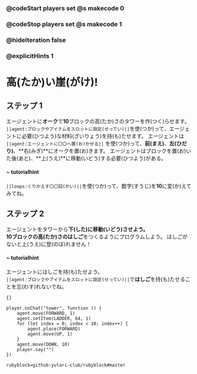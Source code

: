 ### @codeStart players set @s makecode 0
### @codeStop players set @s makecode 1

### @hideIteration false 
### @explicitHints 1


# 高(たか)い崖(がけ)!

## ステップ 1 
エージェントに**オーク**で**10**ブロックの高(たか)さのタワーを作(つく)らせます。
``||agent:ブロックやアイテムをスロットに設定(せってい)||``を使(つか)って、エージェントに必要(ひつよう)な材料(ざいりょう)を持(も)たせます。
エージェントは ``||agent:エージェントに〇〇へ置(お)かせる||`` を使(つか)って、**前(まえ)**、**左(ひだり)**、**右(みぎ)**にオークを置(お)きます。
エージェントはブロックを置(お)いた後(あと)、**上(うえ)**に移動(いどう)する必要(ひつよう)がある。


#### ~ tutorialhint 
``||loops:くりかえす〇〇回(かい)||``を使(つか)って、数字(すうじ)を**10**に変(か)えてみてね。

## ステップ 2
エージェントをタワーから**下(した)**に移動(いどう)させよう。<br>
**10**ブロックの高(たか)さの**はしご**をつくるようにプログラムしよう。
はしごがないと上(うえ)に登(のぼ)れません！

#### ~ tutorialhint 
エージェントにはしごを持(も)たせよう。<br>
``||agent:ブロックやアイテムをスロットに設定(せってい)||``で**はしご**を持(も)たせることを忘(わす)れないでね。

```template
{}
```

```ghost
player.onChat("tower", function () {
    agent.move(FORWARD, 1)
    agent.setItem(LADDER, 64, 1)
    for (let index = 0; index < 10; index++) {
        agent.place(FORWARD)
        agent.move(UP, 1)
    }
    agent.move(DOWN, 10)
    player.say("")
})

``` 
```package
rubyblock=github:yutari-club/rubyblock#master
```


